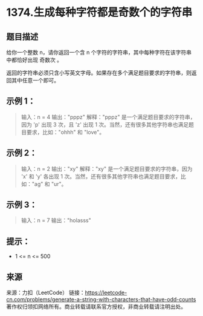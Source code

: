 # 1374.生成每种字符都是奇数个的字符串

## 题目描述
给你一个整数 n，请你返回一个含 n 个字符的字符串，其中每种字符在该字符串中都恰好出现 奇数次 。

返回的字符串必须只含小写英文字母。如果存在多个满足题目要求的字符串，则返回其中任意一个即可。

 

## 示例 1：

> 输入：n = 4
> 输出："pppz"
> 解释："pppz" 是一个满足题目要求的字符串，因为 'p' 出现 3 次，且 'z' 出现 1 次。当然，还有很多其他字符串也满足题目要求，比如："ohhh" 和 "love"。

## 示例 2：

> 输入：n = 2
> 输出："xy"
> 解释："xy" 是一个满足题目要求的字符串，因为 'x' 和 'y' 各出现 1 次。当然，还有很多其他字符串也满足题目要求，比如："ag" 和 "ur"。

## 示例 3：

> 输入：n = 7
> 输出："holasss"

 

## 提示：
- 1 <= n <= 500

## 来源
来源：力扣（LeetCode）
链接：https://leetcode-cn.com/problems/generate-a-string-with-characters-that-have-odd-counts
著作权归领扣网络所有。商业转载请联系官方授权，非商业转载请注明出处。